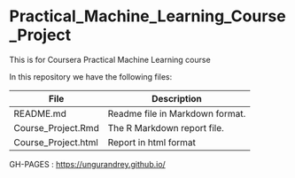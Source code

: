 # Practical_Machine_Learning_Course_Project
This is for Coursera Practical Machine Learning course

In this repository we have the following files:

File | Description 
---- | -----------
README.md | Readme file in Markdown format.
Course_Project.Rmd | The R Markdown report file.
Course_Project.html | Report in html format

GH-PAGES :  https://ungurandrey.github.io/
